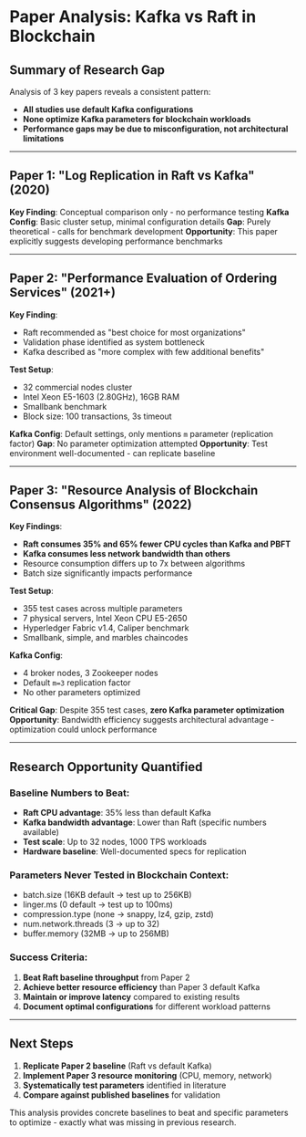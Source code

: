 # Paper Analysis: Kafka vs Raft in Blockchain

## Summary of Research Gap

Analysis of 3 key papers reveals a consistent pattern:
- **All studies use default Kafka configurations**
- **None optimize Kafka parameters for blockchain workloads**
- **Performance gaps may be due to misconfiguration, not architectural limitations**

---

## Paper 1: "Log Replication in Raft vs Kafka" (2020)

**Key Finding**: Conceptual comparison only - no performance testing
**Kafka Config**: Basic cluster setup, minimal configuration details
**Gap**: Purely theoretical - calls for benchmark development
**Opportunity**: This paper explicitly suggests developing performance benchmarks

---

## Paper 2: "Performance Evaluation of Ordering Services" (2021+)

**Key Finding**: 
- Raft recommended as "best choice for most organizations"
- Validation phase identified as system bottleneck
- Kafka described as "more complex with few additional benefits"

**Test Setup**:
- 32 commercial nodes cluster
- Intel Xeon E5-1603 (2.80GHz), 16GB RAM
- Smallbank benchmark
- Block size: 100 transactions, 3s timeout

**Kafka Config**: Default settings, only mentions `m` parameter (replication factor)
**Gap**: No parameter optimization attempted
**Opportunity**: Test environment well-documented - can replicate baseline

---

## Paper 3: "Resource Analysis of Blockchain Consensus Algorithms" (2022)

**Key Findings**:
- **Raft consumes 35% and 65% fewer CPU cycles than Kafka and PBFT**
- **Kafka consumes less network bandwidth than others**
- Resource consumption differs up to 7x between algorithms
- Batch size significantly impacts performance

**Test Setup**:
- 355 test cases across multiple parameters
- 7 physical servers, Intel Xeon CPU E5-2650
- Hyperledger Fabric v1.4, Caliper benchmark
- Smallbank, simple, and marbles chaincodes

**Kafka Config**: 
- 4 broker nodes, 3 Zookeeper nodes  
- Default `m=3` replication factor
- No other parameters optimized

**Critical Gap**: Despite 355 test cases, **zero Kafka parameter optimization**
**Opportunity**: Bandwidth efficiency suggests architectural advantage - optimization could unlock performance

---

## Research Opportunity Quantified

### Baseline Numbers to Beat:
- **Raft CPU advantage**: 35% less than default Kafka
- **Kafka bandwidth advantage**: Lower than Raft (specific numbers available)
- **Test scale**: Up to 32 nodes, 1000 TPS workloads
- **Hardware baseline**: Well-documented specs for replication

### Parameters Never Tested in Blockchain Context:
- batch.size (16KB default → test up to 256KB)
- linger.ms (0 default → test up to 100ms)  
- compression.type (none → snappy, lz4, gzip, zstd)
- num.network.threads (3 → up to 32)
- buffer.memory (32MB → up to 256MB)

### Success Criteria:
1. **Beat Raft baseline throughput** from Paper 2
2. **Achieve better resource efficiency** than Paper 3 default Kafka
3. **Maintain or improve latency** compared to existing results
4. **Document optimal configurations** for different workload patterns

---

## Next Steps

1. **Replicate Paper 2 baseline** (Raft vs default Kafka)
2. **Implement Paper 3 resource monitoring** (CPU, memory, network)
3. **Systematically test parameters** identified in literature
4. **Compare against published baselines** for validation

This analysis provides concrete baselines to beat and specific parameters to optimize - exactly what was missing in previous research.